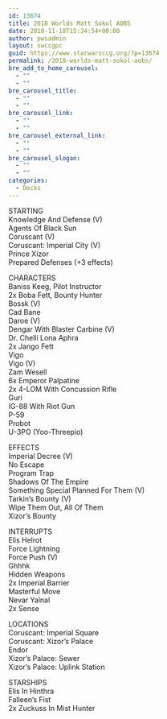 ```yaml
---
id: 13674
title: 2018 Worlds Matt Sokol AOBS
date: 2018-11-18T15:34:54+00:00
author: pwsadmin
layout: swccgpc
guid: https://www.starwarsccg.org/?p=13674
permalink: /2018-worlds-matt-sokol-aobs/
bre_add_to_home_carousel:
  - ""
  - ""
bre_carousel_title:
  - ""
  - ""
bre_carousel_link:
  - ""
  - ""
bre_carousel_external_link:
  - ""
  - ""
bre_carousel_slogan:
  - ""
  - ""
categories:
  - Decks
---
```

STARTING  
Knowledge And Defense (V)  
Agents Of Black Sun  
Coruscant (V)  
Coruscant: Imperial City (V)  
Prince Xizor  
Prepared Defenses (+3 effects)

CHARACTERS  
Baniss Keeg, Pilot Instructor  
2x Boba Fett, Bounty Hunter  
Bossk (V)  
Cad Bane  
Daroe (V)  
Dengar With Blaster Carbine (V)  
Dr. Chelli Lona Aphra  
2x Jango Fett  
Vigo  
Vigo (V)  
Zam Wesell  
6x Emperor Palpatine  
2x 4-LOM With Concussion Rifle  
Guri  
IG-88 With Riot Gun  
P-59  
Probot  
U-3PO (Yoo-Threepio)

EFFECTS  
Imperial Decree (V)  
No Escape  
Program Trap  
Shadows Of The Empire  
Something Special Planned For Them (V)  
Tarkin&#8217;s Bounty (V)  
Wipe Them Out, All Of Them  
Xizor&#8217;s Bounty

INTERRUPTS  
Elis Helrot  
Force Lightning  
Force Push (V)  
Ghhhk  
Hidden Weapons  
2x Imperial Barrier  
Masterful Move  
Nevar Yalnal  
2x Sense

LOCATIONS  
Coruscant: Imperial Square  
Coruscant: Xizor&#8217;s Palace  
Endor  
Xizor&#8217;s Palace: Sewer  
Xizor&#8217;s Palace: Uplink Station

STARSHIPS  
Elis In Hinthra  
Falleen&#8217;s Fist  
2x Zuckuss In Mist Hunter